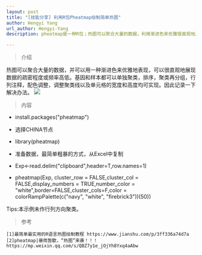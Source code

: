 ```yaml
---
layout: post
title: "[技能分享] 利用R包Pheatmap绘制简单热图"
author: Hengyi Yang
url_author: Hengyi-Yang
description: pheatmap是一种R包；热图可以聚合大量的数据，利用渐进色来优雅很直观地展现数据的疏密程度或频率高低。

---
```

> 介绍

热图可以聚合大量的数据，并可以用一种渐进色来优雅地表现，可以很直观地展现数据的疏密程度或频率高低。基因和样本都可以单独聚类，排序，聚类再分组，行列注释，配色调整，调整聚类线以及单元格的宽度和高度均可实现。因此记录一下解决办法。
![](https://cdn.jsdelivr.net/gh/MSPSLab/lab_images/blogs/利用R包Pheatmap绘制简单热图.png)

>内容

- install.packages("pheatmap")

- 选择CHINA节点

- library(pheatmap)

- 准备数据，最简单粗暴的方式，从Excel中复制

- Exp<-read.delim("clipboard",header=T,row.names=1)

- pheatmap(Exp, cluster_row = FALSE,cluster_col = FALSE,display_numbers = TRUE,number_color = "white",border=FALSE,cluster_cols=F,color = colorRampPalette(c("navy", "white", "firebrick3"))(50))

Tips:本示例未作行列方向聚类。

> 参考

```
[1]最简单最实用的R语言热图绘制教程 https://www.jianshu.com/p/3ff336a74d7a
[2]pheatmap|暴雨暂歇，“热图”来袭！！！ https://mp.weixin.qq.com/s/QBZ7y1e_jOjYh8Yxq4aAbw
```


